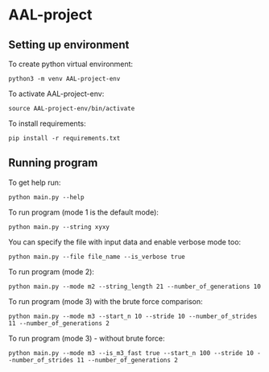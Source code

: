 # AAL-project

## Setting up environment

To create python virtual environment:

`python3 -m venv AAL-project-env`

To activate AAL-project-env:

`source AAL-project-env/bin/activate`

To install requirements:

`pip install -r requirements.txt`

## Running program

To get help run:

`python main.py --help`

To run program (mode 1 is the default mode):

`python main.py --string xyxy`

You can specify the file with input data and enable verbose mode too:

`python main.py --file file_name --is_verbose true`

To run program (mode 2):

`python main.py --mode m2 --string_length 21 --number_of_generations 10`

To run program (mode 3) with the brute force comparison:

`python main.py --mode m3 --start_n 10 --stride 10 --number_of_strides 11 --number_of_generations 2`

To run program (mode 3) - without brute force:

`python main.py --mode m3 --is_m3_fast true --start_n 100 --stride 10 --number_of_strides 11 --number_of_generations 2`
